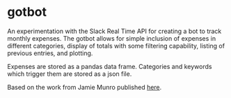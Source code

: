 # gotbot

An experimentation with the Slack Real Time API for creating a bot to track monthly expenses. The gotbot allows for simple inclusion of expenses in different categories, display of totals with some filtering capability, listing of previous entries, and plotting. 

Expenses are stored as a pandas data frame. Categories and keywords which trigger them are stored as a json file.

Based on the work from Jamie Munro published <a href = https://code.tutsplus.com/articles/building-a-slack-bot-using-python--cms-29668>here</a>.
